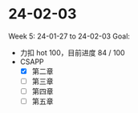 # 24-02-03
Week 5: 24-01-27 to 24-02-03
Goal:
- 力扣 hot 100，目前进度 84 / 100
- CSAPP
    - [x] 第二章
    - [ ] 第三章
    - [ ] 第四章
    - [ ] 第五章
